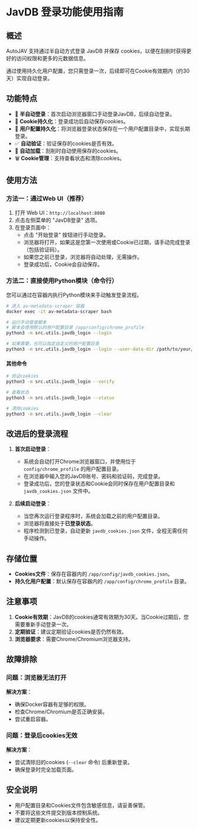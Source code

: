 # JavDB 登录功能使用指南

## 概述

AutoJAV 支持通过半自动方式登录 JavDB 并保存 cookies，以便在刮削时获得更好的访问权限和更多的元数据信息。

通过使用持久化用户配置，您只需登录一次，后续即可在Cookie有效期内（约30天）实现自动登录。

## 功能特点

- 🔐 **半自动登录**：首次启动浏览器窗口手动登录JavDB，后续自动登录。
- 💾 **Cookie持久化**：登录成功后自动保存cookies。
- 🚀 **用户配置持久化**：将浏览器登录状态保存在一个用户配置目录中，实现长期登录。
- ✅ **自动验证**：验证保存的cookies是否有效。
- 🔄 **自动加载**：刮削时自动使用保存的cookies。
- 🗑️ **Cookie管理**：支持查看状态和清除cookies。

## 使用方法

### 方法一：通过Web UI（推荐）

1. 打开 Web UI：`http://localhost:8080`
2. 点击左侧菜单的 "JavDB登录" 选项。
3. 在登录页面中：
   - 点击 "开始登录" 按钮进行手动登录。
   - 浏览器将打开，如果这是您第一次使用或Cookie已过期，请手动完成登录（包括验证码）。
   - 如果您之前已登录，浏览器将自动处理，无需操作。
   - 登录成功后，Cookie会自动保存。

### 方法二：直接使用Python模块（命令行）

您可以通过在容器内执行Python模块来手动触发登录流程。

```bash
# 进入 av-metadata-scraper 容器
docker exec -it av-metadata-scraper bash

# 运行手动登录脚本
# 脚本会使用默认的用户配置目录 /app/config/chrome_profile
python3 -m src.utils.javdb_login --login

# 如果需要，也可以指定自定义的用户配置目录
python3 -m src.utils.javdb_login --login --user-data-dir /path/to/your/profile
```

#### 其他命令

```bash
# 验证cookies
python3 -m src.utils.javdb_login --verify

# 查看状态
python3 -m src.utils.javdb_login --status

# 清除cookies
python3 -m src.utils.javdb_login --clear
```

## 改进后的登录流程

1.  **首次启动登录**：
    *   系统会自动打开Chrome浏览器窗口，并使用位于 `config/chrome_profile` 的用户配置目录。
    *   在浏览器中输入您的JavDB账号、密码和验证码，完成登录。
    *   登录成功后，您的登录状态和Cookie会同时保存在用户配置目录和 `javdb_cookies.json` 文件中。

2.  **后续启动登录**：
    *   当您再次运行登录程序时，系统会加载之前的用户配置目录。
    *   浏览器将直接处于**已登录状态**。
    *   程序检测到已登录，自动更新 `javdb_cookies.json` 文件，全程无需任何手动操作。

## 存储位置

- **Cookies文件**：保存在容器内的 `/app/config/javdb_cookies.json`。
- **持久化用户配置**：默认保存在容器内的 `/app/config/chrome_profile` 目录。

## 注意事项

1.  **Cookie有效期**：JavDB的cookies通常有效期为30天。当Cookie过期后，您需要重新手动登录一次。
2.  **定期验证**：建议定期验证cookies是否仍然有效。
3.  **浏览器要求**：需要Chrome/Chromium浏览器支持。

## 故障排除

### 问题：浏览器无法打开

**解决方案**：
- 确保Docker容器有足够的权限。
- 检查Chrome/Chromium是否正确安装。
- 尝试重启容器。

### 问题：登录后cookies无效

**解决方案**：
- 尝试清除旧的cookies (`--clear` 命令) 后重新登录。
- 确保登录时完全加载页面。

## 安全说明

- 用户配置目录和Cookies文件包含敏感信息，请妥善保管。
- 不要将这些文件提交到版本控制系统。
- 建议定期更新cookies以保持安全性。
